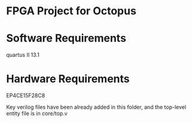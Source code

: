 # FPGA Project for Octopus

# Software Requirements
quartus II 13.1 

# Hardware Requirements
EP4CE15F28C8

Key verilog files have been already added in this folder, and the top-level entity file is in core/top.v 
